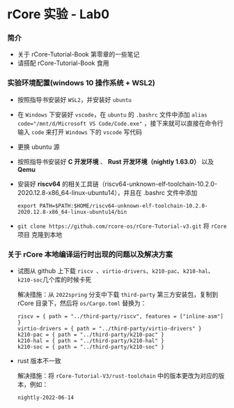 # rCore 实验 - Lab0

### 简介

- 关于 rCore-Tutorial-Book 第零章的一些笔记
- 请搭配 rCore-Tutorial-Book 食用

### 实验环境配置(windows 10 操作系统 + WSL2)

- 按照指导书安装好 `WSL2`，并安装好 `ubuntu`

- 在 `Windows` 下安装好 `vscode`，在 `ubuntu` 的 `.bashrc` 文件中添加 `alias code="/mnt/d/Microsoft VS Code/Code.exe"` ，接下来就可以直接在命令行输入 `code` 来打开 `Windows` 下的 `vscode` 写代码

- 更换 ubuntu 源

- 按照指导书安装好 **C 开发环境** 、 **Rust 开发环境（nightly 1.63.0）** 以及 **Qemu**

- 安装好 **riscv64** 的相关工具链（riscv64-unknown-elf-toolchain-10.2.0-2020.12.8-x86_64-linux-ubuntu14），并且在 .bashrc 文件中添加

  ```
  export PATH=$PATH:$HOME/riscv64-unknown-elf-toolchain-10.2.0-2020.12.8-x86_64-linux-ubuntu14/bin
  ```

- `git clone https://github.com/rcore-os/rCore-Tutorial-v3.git` 将 `rCore` 项目 克隆到本地


### 关于 rCore 本地编译运行时出现的问题以及解决方案

- 试图从 github 上下载 `riscv `、`virtio-drivers`、`k210-pac`、`k210-hal`、`k210-soc`几个库的时候卡死

  解决措施：从 `2022spring` 分支中下载 `third-party` 第三方安装包，复制到 rCore 目录下，然后将 `os/Cargo.toml` 替换为：

  ```
  riscv = { path = "../third-party/riscv", features = ["inline-asm"] }
  virtio-drivers = { path = "../third-party/virtio-drivers" }
  k210-pac = { path = "../third-party/k210-pac" }
  k210-hal = { path = "../third-party/k210-hal" }
  k210-soc = { path = "../third-party/k210-soc" }
  ```

- rust 版本不一致

  解决措施：将 `rCore-Tutorial-V3/rust-toolchain` 中的版本更改为对应的版本，例如：

  ```
  nightly-2022-06-14
  ```






